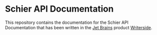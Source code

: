 # Schier API Documentation

This repository contains the documentation for the Schier API Documentation that has been written in the [Jet Brains](https://www.jetbrains.com) product [Writerside](https://www.jetbrains.com/writerside/).

<!-- Security scan triggered at 2025-09-02 00:30:47 -->

<!-- Security scan triggered at 2025-09-02 03:17:18 -->

<!-- Security scan triggered at 2025-09-09 05:28:27 -->

<!-- Security scan triggered at 2025-09-09 05:37:50 -->

<!-- Security scan triggered at 2025-09-28 15:31:11 -->
